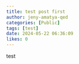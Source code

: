 ```yaml
---
title: test post first
author: jeny-amatya-qed
categories: [Public]
tags: [test]
date: 2024-05-22 06:36:09 
likes: 0
---
```


test